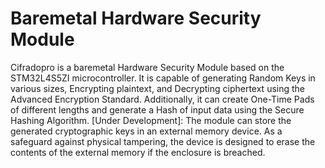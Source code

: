 # Baremetal Hardware Security Module
Cifradopro is a baremetal Hardware Security Module based on the STM32L4S5ZI microcontroller. It is capable of generating Random Keys in various sizes, Encrypting plaintext, and Decrypting ciphertext using the Advanced Encryption Standard. Additionally, it can create One-Time Pads of different lengths and generate a Hash of input data using the Secure Hashing Algorithm. 
[Under Development]: The module can store the generated cryptographic keys in an external memory device. As a safeguard against physical tampering, the device is designed to erase the contents of the external memory if the enclosure is breached.
